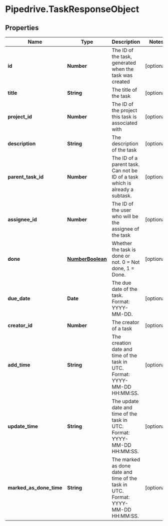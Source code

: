 # Pipedrive.TaskResponseObject

## Properties

Name | Type | Description | Notes
------------ | ------------- | ------------- | -------------
**id** | **Number** | The ID of the task, generated when the task was created | [optional] 
**title** | **String** | The title of the task | [optional] 
**project_id** | **Number** | The ID of the project this task is associated with | [optional] 
**description** | **String** | The description of the task | [optional] 
**parent_task_id** | **Number** | The ID of a parent task. Can not be ID of a task which is already a subtask. | [optional] 
**assignee_id** | **Number** | The ID of the user who will be the assignee of the task | [optional] 
**done** | [**NumberBoolean**](NumberBoolean.md) | Whether the task is done or not. 0 &#x3D; Not done, 1 &#x3D; Done. | [optional] 
**due_date** | **Date** | The due date of the task. Format: YYYY-MM-DD. | [optional] 
**creator_id** | **Number** | The creator of a task | [optional] 
**add_time** | **String** | The creation date and time of the task in UTC. Format: YYYY-MM-DD HH:MM:SS. | [optional] 
**update_time** | **String** | The update date and time of the task in UTC. Format: YYYY-MM-DD HH:MM:SS. | [optional] 
**marked_as_done_time** | **String** | The marked as done date and time of the task in UTC. Format: YYYY-MM-DD HH:MM:SS. | [optional] 


